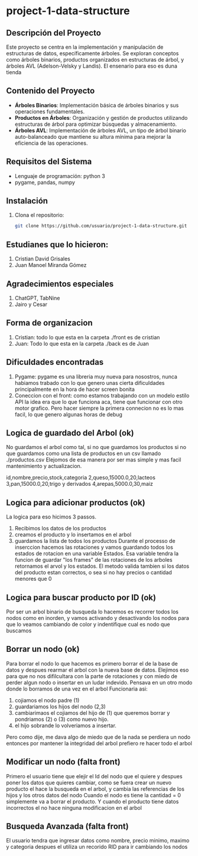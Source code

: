 # project-1-data-structure

## Descripción del Proyecto
Este proyecto se centra en la implementación y manipulación de estructuras de datos, específicamente árboles. Se exploran conceptos como árboles binarios, productos organizados en estructuras de árbol, y árboles AVL (Adelson-Velsky y Landis). El ensenario para eso es duna tienda

## Contenido del Proyecto
- **Árboles Binarios**: Implementación básica de árboles binarios y sus operaciones fundamentales.
- **Productos en Árboles**: Organización y gestión de productos utilizando estructuras de árbol para optimizar búsquedas y almacenamiento.
- **Árboles AVL**: Implementación de árboles AVL, un tipo de árbol binario auto-balanceado que mantiene su altura mínima para mejorar la eficiencia de las operaciones.

## Requisitos del Sistema
- Lenguaje de programación: python 3
- pygame, pandas, numpy

## Instalación
1. Clona el repositorio:
   ```bash
   git clone https://github.com/usuario/project-1-data-structure.git

## Estudianes que lo hicieron:
1. Cristian David Grisales
2. Juan Manoel Miranda Gómez

## Agradecimientos especiales
1. ChatGPT, TabNine
2. Jairo y Cesar

## Forma de organizacion
1. Cristian: todo lo que esta en la carpeta ./front es de cristian
2. Juan: Todo lo que esta en la carpeta ./back es de Juan

## Dificuldades encontradas
1. Pygame: pygame es una libreria muy nueva para nosostros, nunca habiamos trabado con
lo que genero unas cierta dificuldades principalmente en la hora de hacer screen bonita
2. Coneccion con el front: como estamos trabajando con un modelo estilo API la idea era que 
lo que funciona aca, tiene que funcionar con otro motor grafico. Pero hacer siempre la
primera connecion no es lo mas facil, lo que genero algunas horas de debug

## Logica de guardado del Arbol (ok)
No guardamos el arbol como tal, si no que guardamos los productos
si no que guardamos como una lista de productos en un csv llamado
./productos.csv Elejomos de esa manera por ser mas simple y mas facil
mantenimiento y actualizacion.

id,nombre,precio,stock,categoria
2,queso,15000.0,20,lacteos
3,pan,15000.0,20,trigo y derivados
4,arepas,5000.0,30,maiz

## Logica para adicionar productos (ok)
La logica para eso hicimos 3 passos.
1. Recibimos los datos de los productos
2. creamos el producto y lo insertamos en el arbol
3. guardamos la lista de todos los productos
Durante el processo de inserccion hacemos las rotaciones y vamos guardando
todos los estados de rotacion en una variable Estados. Esa variable tendra la 
funcion de guardar "los frames" de las rotaciones de los arboles
retornamos el arvol y los estados.
El metodo valida tambien si los datos del producto estan correctos, o sea
si no hay precios o cantidad menores que 0

## Logica para buscar producto por ID (ok)
Por ser un arbol binario de busqueda lo hacemos es recorrer todos los nodos
como en inorden, y vamos activando y desactivando los nodos para que lo veamos cambiando
de color y indentifique cual es nodo que buscamos

## Borrar un nodo (ok)
Para borrar el nodo lo que hacemos es primero borrar el de la base de datos
y despues rearmar el arbol con la nueva base de datos.
Elejimos eso para que no nos difilcultara con la parte de rotaciones y con miedo de
perder algun nodo o insertar en un ludar indevido.
Pensava en un otro modo donde lo borramos de una vez en el arbol
Funcionaria asi: 
1. cojiamos el nodo padre (1)
2. guardariamos los hijos del nodo (2,3)
3. cambiarimaos el cojiamos del hijo de (1) que queremos borrar y 
pondriamos (2) o (3) como nuevo hijo.
4. el hijo sobrande lo volveriamos a insertar.

Pero como dije, me dava algo de miedo que de la nada se perdiera un nodo
entonces por mantener la integridad del arbol prefiero re hacer todo el arbol

## Modificar un nodo (falta front)
Primero el usuario tiene que elejir el Id del nodo que el quiere y despues poner
los datos que quieres cambiar, como se fuera crear un nuevo producto
el hace la busqueda en el arbol, y cambia las referencias de los hijos y los
otros datos del nodo
Cuando el nodo es tiene la cantidad = 0 simplemente va a borrar el producto.
Y cuando el producto tiene datos incorrectos el no hace ninguna modificacion en el arbol

## Busqueda Avanzada (falta front)
El usuario tendra que ingresar datos como nombre, precio minimo, maximo y categoria
despues el utiliza un recorido RID para ir cambiando los nodos